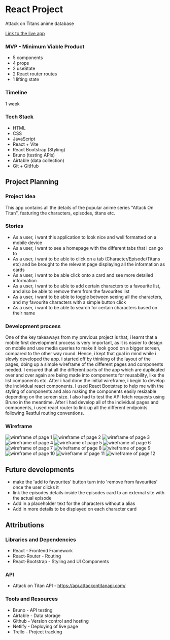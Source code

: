 
# React Project

Attack on Titans anime database

[Link to the live app](https://aot-database.netlify.app/)

### MVP - Minimum Viable Product
* 5 components
* 4 props
* 2 useState
* 2 React router routes
* 1 lifting state

### Timeline
1 week

### Tech Stack
* HTML
* CSS
* JavaScript
* React + Vite
* React Bootstrap (Styling)
* Bruno (testing APIs)
* Airtable (data collection)
* Git + GitHub

## Project Planning

### Project Idea
This app contains all the details of the popular anime series "Attack On Titan", featuring the characters, episodes, titans etc.

### Stories
* As a user, i want this application to look nice and well formatted on a mobile device
* As a user, i want to see a homepage with the different tabs that i can go to
* As a user, i want to be able to click on a tab (Character/Episode/Titans etc)  and be brought to the relevant page displaying all the information as cards
* As a user, i want to be able click onto a card and see more detailed information
* As a user, i want to be able to add certain characters to a favourite list, and also be able to remove them from the favourites list
* As a user, i want to be able to toggle between seeing all the characters, and my favourite characters with a simple button click
* As a user, i want to be able to search for certain characters based on their name

### Development process
One of the key takeaways from my previous project is that, i learnt that a mobile first development process is very important, as it is easier to design on mobile and use media queries to make it look good on a bigger screen, compared to the other way round. Hence, i kept that goal in mind while i slowly developed the app. i started off by thinking of the layout of the pages, doing up a simple wireframe of the different pages and components needed. I ensured that all the different parts of the app which are duplicated over and over again are being made into components for reusability, like the list components etc. After i had done the initial wireframe, i begin to develop the individual react components. I used React Bootstrap to help me with the styling of components and also making the components easily resizable depending on the screen size. I also had to test the API fetch requests using Bruno in the meantime. After i had develop all of the individual pages and components, i used react router to link up all the different endpoints following Restful routing conventions. 



### Wireframe
![wireframe of page 1](./src/assets/images/Wireframes/1.jpg)
![wireframe of page 2](./src/assets/images/Wireframes/2.jpg)
![wireframe of page 3](./src/assets/images/Wireframes/3.jpg)
![wireframe of page 4](./src/assets/images/Wireframes/4.jpg)
![wireframe of page 5](./src/assets/images/Wireframes/5.jpg)
![wireframe of page 6](./src/assets/images/Wireframes/6.jpg)
![wireframe of page 7](./src/assets/images/Wireframes/7.jpg)
![wireframe of page 8](./src/assets/images/Wireframes/8.jpg)
![wireframe of page 9](./src/assets/images/Wireframes/9.jpg)
![wireframe of page 10](./src/assets/images/Wireframes/10.jpg)
![wireframe of page 11](./src/assets/images/Wireframes/11.jpg)
![wireframe of page 12](./src/assets/images/Wireframes/12.jpg)


## Future developments
* make the 'add to favourites' button turn into 'remove from favourites' once the user clicks it
* link the episodes details inside the episodes card to an external site with the actual episode
* Add in a placeholder text for the characters without a alias
* Add in more details to be displayed on each character card

## Attributions
### Libraries and Dependencies
* React - Frontend Framework
* React-Router - Routing
* React-Bootstrap - Styling and UI Components

### API 
* Attack on Titan API - https://api.attackontitanapi.com/

### Tools and Resources
* Bruno - API testing
* Airtable - Data storage
* Github - Version control and hosting
* Netlify - Deploying of live page
* Trello - Project tracking